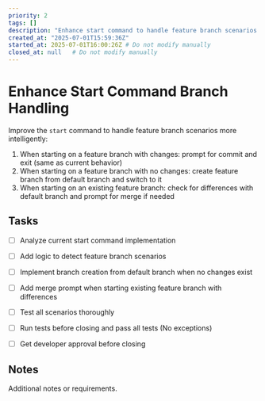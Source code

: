 ```yaml
---
priority: 2
tags: []
description: "Enhance start command to handle feature branch scenarios properly"
created_at: "2025-07-01T15:59:36Z"
started_at: 2025-07-01T16:00:26Z # Do not modify manually
closed_at: null   # Do not modify manually
---
```


# Enhance Start Command Branch Handling

Improve the `start` command to handle feature branch scenarios more intelligently:

1. When starting on a feature branch with changes: prompt for commit and exit (same as current behavior)
2. When starting on a feature branch with no changes: create feature branch from default branch and switch to it
3. When starting on an existing feature branch: check for differences with default branch and prompt for merge if needed

## Tasks

- [ ] Analyze current start command implementation
- [ ] Add logic to detect feature branch scenarios
- [ ] Implement branch creation from default branch when no changes exist
- [ ] Add merge prompt when starting existing feature branch with differences
- [ ] Test all scenarios thoroughly
- [ ] Run tests before closing and pass all tests (No exceptions)
- [ ] Get developer approval before closing


## Notes

Additional notes or requirements.
